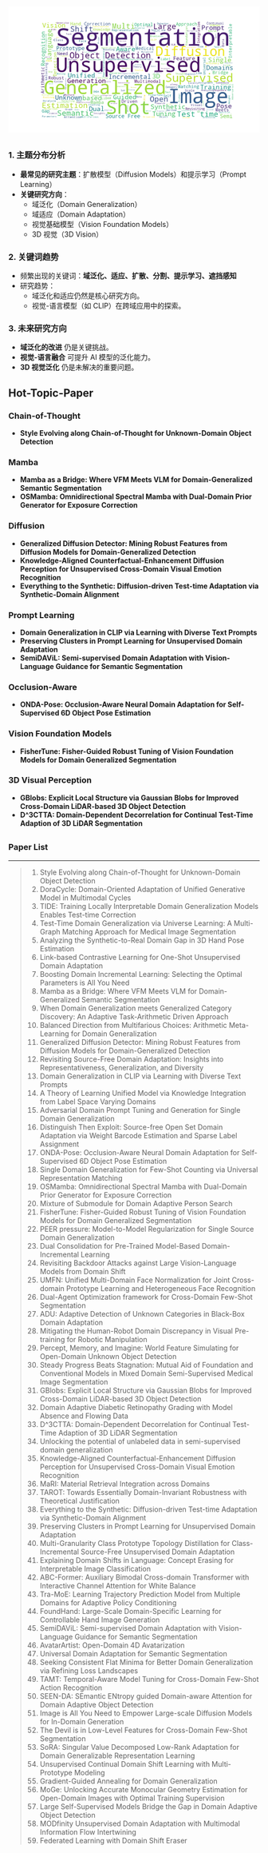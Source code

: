 <img src="\wordcloud.png"  />

## 

### **1. 主题分布分析**

- **最常见的研究主题**：扩散模型（Diffusion Models）和提示学习（Prompt Learning）
- **关键研究方向**：
  - 域泛化（Domain Generalization）
  - 域适应（Domain Adaptation）
  - 视觉基础模型（Vision Foundation Models）
  - 3D 视觉（3D Vision）

### **2. 关键词趋势**

- 频繁出现的关键词：**域泛化、适应、扩散、分割、提示学习、遮挡感知**
- 研究趋势：
  - 域泛化和适应仍然是核心研究方向。
  - 视觉-语言模型（如 CLIP）在跨域应用中的探索。

### **3. 未来研究方向**

- **域泛化的改进** 仍是关键挑战。
- **视觉-语言融合** 可提升 AI 模型的泛化能力。
- **3D 视觉泛化** 仍是未解决的重要问题。





## Hot-Topic-Paper

### Chain-of-Thought
- **Style Evolving along Chain-of-Thought for Unknown-Domain Object Detection**

### Mamba
- **Mamba as a Bridge: Where VFM Meets VLM for Domain-Generalized Semantic Segmentation**
- **OSMamba: Omnidirectional Spectral Mamba with Dual-Domain Prior Generator for Exposure Correction**

### Diffusion
- **Generalized Diffusion Detector: Mining Robust Features from Diffusion Models for Domain-Generalized Detection**
- **Knowledge-Aligned Counterfactual-Enhancement Diffusion Perception for Unsupervised Cross-Domain Visual Emotion Recognition**
- **Everything to the Synthetic: Diffusion-driven Test-time Adaptation via Synthetic-Domain Alignment**

### Prompt Learning
- **Domain Generalization in CLIP via Learning with Diverse Text Prompts**
- **Preserving Clusters in Prompt Learning for Unsupervised Domain Adaptation**
- **SemiDAViL: Semi-supervised Domain Adaptation with Vision-Language Guidance for Semantic Segmentation**

### Occlusion-Aware
- **ONDA-Pose: Occlusion-Aware Neural Domain Adaptation for Self-Supervised 6D Object Pose Estimation**

### Vision Foundation Models
- **FisherTune: Fisher-Guided Robust Tuning of Vision Foundation Models for Domain Generalized Segmentation**

### 3D Visual Perception
- **GBlobs: Explicit Local Structure via Gaussian Blobs for Improved Cross-Domain LiDAR-based 3D Object Detection**
- **D^3CTTA: Domain-Dependent Decorrelation for Continual Test-Time Adaption of 3D LiDAR Segmentation**

## 

### Paper List



------

> 1. Style Evolving along Chain-of-Thought for Unknown-Domain Object Detection
> 2. DoraCycle: Domain-Oriented Adaptation of Unified Generative Model in Multimodal Cycles
> 3. TIDE: Training Locally Interpretable Domain Generalization Models Enables Test-time Correction
> 4. Test-Time Domain Generalization via Universe Learning: A Multi-Graph Matching Approach for Medical Image Segmentation
> 5. Analyzing the Synthetic-to-Real Domain Gap in 3D Hand Pose Estimation
> 6. Link-based Contrastive Learning for One-Shot Unsupervised Domain Adaptation
> 7. Boosting Domain Incremental Learning: Selecting the Optimal Parameters is All You Need
> 8. Mamba as a Bridge: Where VFM Meets VLM for Domain-Generalized Semantic Segmentation
> 9. When Domain Generalization meets Generalized Category Discovery: An Adaptive Task-Arithmetic Driven Approach
> 10. Balanced Direction from Multifarious Choices: Arithmetic Meta-Learning for Domain Generalization
> 11. Generalized Diffusion Detector: Mining Robust Features from Diffusion Models for Domain-Generalized Detection
> 12. Revisiting Source-Free Domain Adaptation: Insights into Representativeness, Generalization, and Diversity
> 13. Domain Generalization in CLIP via Learning with Diverse Text Prompts
> 14. A Theory of Learning Unified Model via Knowledge Integration from Label Space Varying Domains
> 15. Adversarial Domain Prompt Tuning and Generation for Single Domain Generalization
> 16. Distinguish Then Exploit: Source-free Open Set Domain Adaptation via Weight Barcode Estimation and Sparse Label Assignment
> 17. ONDA-Pose: Occlusion-Aware Neural Domain Adaptation for Self-Supervised 6D Object Pose Estimation
> 18. Single Domain Generalization for Few-Shot Counting via Universal Representation Matching
> 19. OSMamba: Omnidirectional Spectral Mamba with Dual-Domain Prior Generator for Exposure Correction
> 20. Mixture of Submodule for Domain Adaptive Person Search
> 21. FisherTune: Fisher-Guided Robust Tuning of Vision Foundation Models for Domain Generalized Segmentation
> 22. PEER pressure: Model-to-Model Regularization for Single Source Domain Generalization
> 23. Dual Consolidation for Pre-Trained Model-Based Domain-Incremental Learning
> 24. Revisiting Backdoor Attacks against Large Vision-Language Models from Domain Shift
> 25. UMFN: Unified Multi-Domain Face Normalization for Joint Cross-domain Prototype Learning and Heterogeneous Face Recognition
> 26. Dual-Agent Optimization framework for Cross-Domain Few-Shot Segmentation
> 27. ADU: Adaptive Detection of Unknown Categories in Black-Box Domain Adaptation
> 28. Mitigating the Human-Robot Domain Discrepancy in Visual Pre-training for Robotic Manipulation
> 29. Percept, Memory, and Imagine: World Feature Simulating for Open-Domain Unknown Object Detection
> 30. Steady Progress Beats Stagnation: Mutual Aid of Foundation and Conventional Models in Mixed Domain Semi-Supervised Medical Image Segmentation
> 31. GBlobs: Explicit Local Structure via Gaussian Blobs for Improved Cross-Domain LiDAR-based 3D Object Detection
> 32. Domain Adaptive Diabetic Retinopathy Grading with Model Absence and Flowing Data
> 33. D^3CTTA: Domain-Dependent Decorrelation for Continual Test-Time Adaption of 3D LiDAR Segmentation
> 34. Unlocking the potential of unlabeled data in semi-supervised domain generalization
> 35. Knowledge-Aligned Counterfactual-Enhancement Diffusion Perception for Unsupervised Cross-Domain Visual Emotion Recognition
> 36. MaRI: Material Retrieval Integration across Domains
> 37. TAROT: Towards Essentially Domain-Invariant Robustness with Theoretical Justification
> 38. Everything to the Synthetic: Diffusion-driven Test-time Adaptation via  Synthetic-Domain Alignment
> 39. Preserving Clusters in Prompt Learning for Unsupervised Domain Adaptation
> 40. Multi-Granularity Class Prototype Topology Distillation for Class-Incremental Source-Free Unsupervised Domain Adaptation
> 41. Explaining Domain Shifts in Language: Concept Erasing for Interpretable Image Classification
> 42. ABC-Former: Auxiliary Bimodal Cross-domain Transformer with Interactive Channel Attention for White Balance
> 43. Tra-MoE: Learning Trajectory Prediction Model from Multiple Domains for Adaptive Policy Conditioning
> 44. FoundHand: Large-Scale Domain-Specific Learning for Controllable Hand Image Generation
> 45. SemiDAViL: Semi-supervised Domain Adaptation with Vision-Language Guidance for Semantic Segmentation
> 46. AvatarArtist: Open-Domain 4D Avatarization
> 47. Universal Domain Adaptation for Semantic Segmentation
> 48. Seeking Consistent Flat Minima for Better Domain Generalization via Refining Loss Landscapes
> 49. TAMT: Temporal-Aware Model Tuning for Cross-Domain Few-Shot Action Recognition
> 50. SEEN-DA: SEmantic ENtropy guided Domain-aware Attention for Domain Adaptive Object Detection
> 51. Image is All You Need to Empower Large-scale Diffusion Models for In-Domain Generation
> 52. The Devil is in Low-Level Features for Cross-Domain Few-Shot Segmentation
> 53. SoRA: Singular Value Decomposed Low-Rank Adaptation for Domain Generalizable Representation Learning
> 54. Unsupervised Continual Domain Shift Learning with Multi-Prototype Modeling
> 55. Gradient-Guided Annealing for Domain Generalization
> 56. MoGe: Unlocking Accurate Monocular Geometry Estimation for Open-Domain Images with Optimal Training Supervision
> 57. Large Self-Supervised Models Bridge the Gap in Domain Adaptive Object Detection
> 58. MODfinity Unsupervised Domain Adaptation with Multimodal Information Flow Intertwining
> 59. Federated Learning with Domain Shift Eraser
>